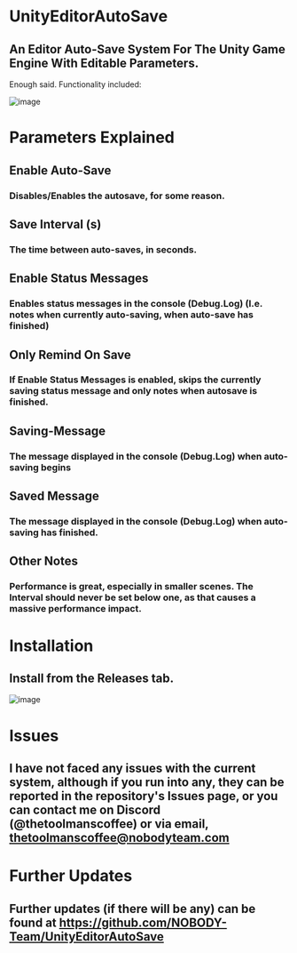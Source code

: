# UnityEditorAutoSave

## An Editor Auto-Save System For The Unity Game Engine With Editable Parameters.
Enough said. Functionality included:

![image](https://github.com/TheToolmansCoffee/UnityEditorAutoSave/assets/93699568/fcbceedb-ca2c-4846-a51e-bf76af9d8731)

# Parameters Explained

## Enable Auto-Save 
### Disables/Enables the autosave, for some reason.

## Save Interval (s)
### The time between auto-saves, in seconds.

## Enable Status Messages
### Enables status messages in the console (Debug.Log) (I.e. notes when currently auto-saving, when auto-save has finished)

## Only Remind On Save
### If Enable Status Messages is enabled, skips the currently saving status message and only notes when autosave is finished.

## Saving-Message
### The message displayed in the console (Debug.Log) when auto-saving begins

## Saved Message
### The message displayed in the console (Debug.Log) when auto-saving has finished.

## Other Notes
### Performance is great, especially in smaller scenes. The Interval should never be set below one, as that causes a massive performance impact.

# Installation
## Install from the Releases tab.

![image](https://github.com/TheToolmansCoffee/UnityEditorAutoSave/assets/93699568/6b609159-fb2e-47cf-a3e8-59becc76d91b)

# Issues
## I have not faced any issues with the current system, although if you run into any, they can be reported in the repository's Issues page, or you can contact me on Discord (@thetoolmanscoffee) or via email, thetoolmanscoffee@nobodyteam.com

# Further Updates
## Further updates (if there will be any) can be found at https://github.com/NOBODY-Team/UnityEditorAutoSave

